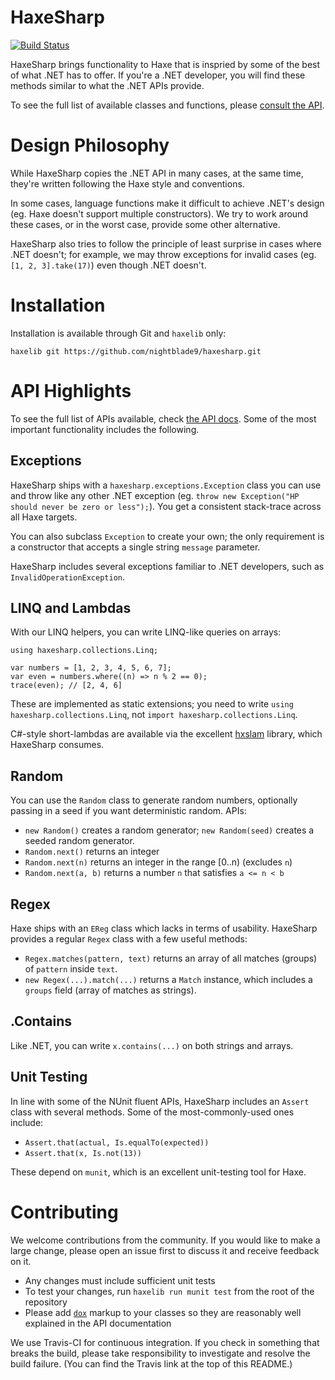 # HaxeSharp

[![Build Status](https://travis-ci.org/nightblade9/haxesharp.svg?branch=master)](https://travis-ci.org/nightblade9/haxesharp)

HaxeSharp brings functionality to Haxe that is inspried by some of the best of what .NET has to offer. If you're a .NET developer, you will find these methods similar to what the .NET APIs provide. 

To see the full list of available classes and functions, please [consult the API](https://nightblade9.github.io/haxesharp/).

# Design Philosophy

While HaxeSharp copies the .NET API in many cases, at the same time, they're written following the Haxe style and conventions.

In some cases, language functions make it difficult to achieve .NET's design (eg. Haxe doesn't support multiple constructors). We try to work around these cases, or in the worst case, provide some other alternative.

HaxeSharp also tries to follow the principle of least surprise in cases where .NET doesn't; for example, we may throw exceptions for invalid cases (eg. `[1, 2, 3].take(17)`) even though .NET doesn't.

# Installation

Installation is available through Git and `haxelib` only:

```
haxelib git https://github.com/nightblade9/haxesharp.git
```

# API Highlights

To see the full list of APIs available, check [the API docs](https://nightblade9.github.io/haxesharp/). Some of the most important functionality includes the following.

## Exceptions

HaxeSharp ships with a `haxesharp.exceptions.Exception` class you can use and throw like any other .NET exception (eg. `throw new Exception("HP should never be zero or less");`). You get a consistent stack-trace across all Haxe targets.

You can also subclass `Exception` to create your own; the only requirement is a constructor that accepts a single string `message` parameter.

HaxeSharp includes several exceptions familiar to .NET developers, such as `InvalidOperationException`.

## LINQ and Lambdas

With our LINQ helpers, you can write LINQ-like queries on arrays:

```
using haxesharp.collections.Linq;

var numbers = [1, 2, 3, 4, 5, 6, 7];
var even = numbers.where((n) => n % 2 == 0);
trace(even); // [2, 4, 6]
```

These are implemented as static extensions; you need to write `using haxesharp.collections.Linq`, not `import haxesharp.collections.Linq`.

C#-style short-lambdas are available via the excellent [hxslam](https://github.com/bynuff/hxslam) library, which HaxeSharp consumes.

## Random

You can use the `Random` class to generate random numbers, optionally passing in a seed if you want deterministic random. APIs:
- `new Random()` creates a random generator; `new Random(seed)` creates a seeded random generator.
- `Random.next()` returns an integer
- `Random.next(n)` returns an integer in the range [0..n) (excludes `n`)
- `Random.next(a, b)` returns a number `n` that satisfies `a <= n < b`

## Regex

Haxe ships with an `EReg` class which lacks in terms of usability. HaxeSharp provides a regular `Regex` class with a few useful methods:

- `Regex.matches(pattern, text)` returns an array of all matches (groups) of `pattern` inside `text`.
- `new Regex(...).match(...)` returns a `Match` instance, which includes a `groups` field (array of matches as strings).

## .Contains

Like .NET, you can write `x.contains(...)` on both strings and arrays.

## Unit Testing

In line with some of the NUnit fluent APIs, HaxeSharp includes an `Assert` class with several methods. Some of the most-commonly-used ones include:

- `Assert.that(actual, Is.equalTo(expected))`
- `Assert.that(x, Is.not(13))`

These depend on `munit`, which is an excellent unit-testing tool for Haxe.

# Contributing

We welcome contributions from the community. If you would like to make a large change, please open an issue first to discuss it and receive feedback on it.

- Any changes must include sufficient unit tests
- To test your changes, run `haxelib run munit test` from the root of the repository
- Please add [`dox`](https://github.com/HaxeFlixel/dox) markup to your classes so they are reasonably well explained in the API documentation

We use Travis-CI for continuous integration. If you check in something that breaks the build, please take responsibility to investigate and resolve the build failure. (You can find the Travis link at the top of this README.)